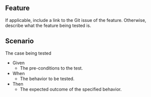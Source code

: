 ## Feature
If applicable, include a link to the Git issue of the feature. Otherwise, describe what the feature being tested is. 

## Scenario
The case being tested

  * Given
    *  The pre-conditions to the test.
  * When
    * The behavior to be tested.
  * Then
    * The expected outcome of the specified behavior.
